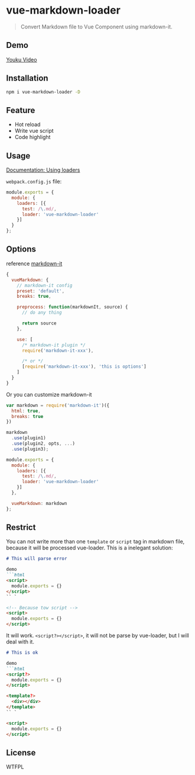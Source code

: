 # vue-markdown-loader

> Convert Markdown file to Vue Component using markdown-it.


## Demo

[Youku Video](http://v.youku.com/v_show/id_XMTU5NTU1OTEzNg==.html)

## Installation

```bash
npm i vue-markdown-loader -D
```

## Feature
- Hot reload
- Write vue script
- Code highlight


## Usage
[Documentation: Using loaders](http://webpack.github.io/docs/using-loaders.html)

`webpack.config.js` file:

```javascript
module.exports = {
  module: {
    loaders: [{
      test: /\.md/,
      loader: 'vue-markdown-loader'
    }]
  }
};
```

## Options

reference [markdown-it](https://github.com/markdown-it/markdown-it#init-with-presets-and-options)
```javascript
{
  vueMarkdown: {
    // markdown-it config
    preset: 'default',
    breaks: true,

    preprocess: function(markdownIt, source) {
      // do any thing

      return source
    },

    use: [
      /* markdown-it plugin */
      require('markdown-it-xxx'),

      /* or */
      [require('markdown-it-xxx'), 'this is options']
    ]
  }
}
```

Or you can customize markdown-it
```javascript
var markdown = require('markdown-it')({
  html: true,
  breaks: true
})

markdown
  .use(plugin1)
  .use(plugin2, opts, ...)
  .use(plugin3);

module.exports = {
  module: {
    loaders: [{
      test: /\.md/,
      loader: 'vue-markdown-loader'
    }]
  },

  vueMarkdown: markdown
};
```

## Restrict
You can not write more than one `template` or `script` tag in markdown file, because it will be processed vue-loader. This is a inelegant solution:

```markdown
# This will parse error

demo
```html
<script>
  module.exports = {}
</script>
`` `

<!-- Because tow script -->
<script>
  module.exports = {}
</script>
```

It will work. `<script?></script>`, it will not be parse by vue-loader, but I will deal with it.

```markdown
# This is ok

demo
```html
<script?>
  module.exports = {}
</script>

<template?>
  <div></div>
</template>
`` `

<script>
  module.exports = {}
</script>
```


## License
WTFPL


